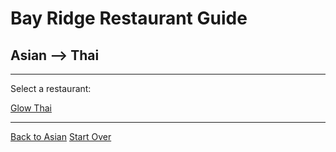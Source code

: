 # Bay Ridge Restaurant Guide
## Asian --> Thai
---
Select a restaurant:

[Glow Thai](http://glowthai.com/)

---
[Back to Asian](asian.md)
[Start Over](../home.md) 
